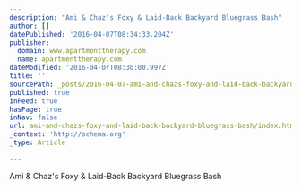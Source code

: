 ```yaml
---
description: "Ami & Chaz's Foxy & Laid-Back Backyard Bluegrass Bash"
author: []
datePublished: '2016-04-07T08:34:33.204Z'
publisher:
  domain: www.apartmenttherapy.com
  name: apartmenttherapy.com
dateModified: '2016-04-07T08:30:00.997Z'
title: ''
sourcePath: _posts/2016-04-07-ami-and-chazs-foxy-and-laid-back-backyard-bluegrass-bash.md
published: true
inFeed: true
hasPage: true
inNav: false
url: ami-and-chazs-foxy-and-laid-back-backyard-bluegrass-bash/index.html
_context: 'http://schema.org'
_type: Article

---
```

Ami & Chaz's Foxy & Laid-Back Backyard Bluegrass Bash